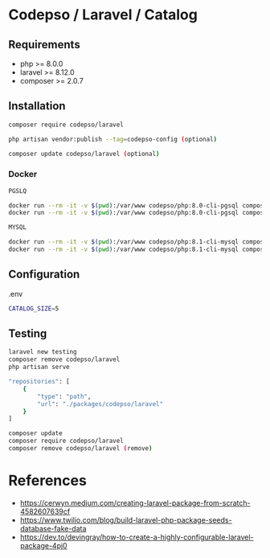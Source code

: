# Codepso / Laravel / Catalog

## Requirements

* php >= 8.0.0
* laravel >= 8.12.0
* composer >= 2.0.7

## Installation
```bash
composer require codepso/laravel
````
```bash
php artisan vendor:publish --tag=codepso-config (optional)
````
```bash
composer update codepso/laravel (optional)
````

### Docker
```bash
PGSLQ

docker run --rm -it -v $(pwd):/var/www codepso/php:8.0-cli-pgsql composer require codepso/laravel
docker run --rm -it -v $(pwd):/var/www codepso/php:8.0-cli-pgsql composer update codepso/laravel

MYSQL

docker run --rm -it -v $(pwd):/var/www codepso/php:8.1-cli-mysql composer require codepso/laravel
docker run --rm -it -v $(pwd):/var/www codepso/php:8.1-cli-mysql composer update codepso/laravel
```

## Configuration

.env
```bash
CATALOG_SIZE=5
````

## Testing
```bash
laravel new testing
composer remove codepso/laravel
php artisan serve
```

```bash
"repositories": [
    {
        "type": "path",
        "url": "./packages/codepso/laravel"
    }
]
```
```bash
composer update
composer require codepso/laravel
composer remove codepso/laravel (remove)
```

# References
- https://cerwyn.medium.com/creating-laravel-package-from-scratch-4582607639cf
- https://www.twilio.com/blog/build-laravel-php-package-seeds-database-fake-data
- https://dev.to/devingray/how-to-create-a-highly-configurable-laravel-package-4pj0
